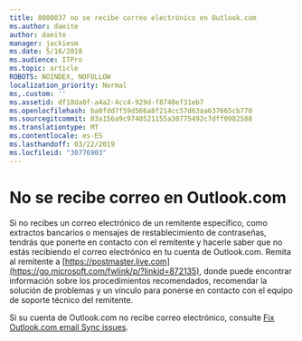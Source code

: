 ```yaml
---
title: 8000037 no se recibe correo electrónico en Outlook.com
ms.author: daeite
author: daeite
manager: jackiesm
ms.date: 5/16/2018
ms.audience: ITPro
ms.topic: article
ROBOTS: NOINDEX, NOFOLLOW
localization_priority: Normal
ms,.custom: ''
ms.assetid: df10da0f-a4a2-4cc4-929d-f8740ef31eb7
ms.openlocfilehash: ba0fdd7f59d566a8f214cc57d63aa637665cb770
ms.sourcegitcommit: 03a156a9c9740521155a30775492c7dff0982588
ms.translationtype: MT
ms.contentlocale: es-ES
ms.lasthandoff: 03/22/2019
ms.locfileid: "30776903"
---
```

# <a name="not-receiving-mail-in-outlookcom"></a>No se recibe correo en Outlook.com

Si no recibes un correo electrónico de un remitente específico, como extractos bancarios o mensajes de restablecimiento de contraseñas, tendrás que ponerte en contacto con el remitente y hacerle saber que no estás recibiendo el correo electrónico en tu cuenta de Outlook.com. Remita al remitente a [https://postmaster.live.com](https://go.microsoft.com/fwlink/p/?linkid=872135), donde puede encontrar información sobre los procedimientos recomendados, recomendar la solución de problemas y un vínculo para ponerse en contacto con el equipo de soporte técnico del remitente.
  
Si su cuenta de Outlook.com no recibe correo electrónico, consulte [Fix Outlook.com email Sync issues](https://go.microsoft.com/fwlink/p/?linkid=874363).
  

